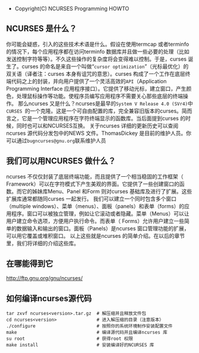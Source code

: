 * Copyright(C) NCURSES Programming HOWTO

## NCURSES 是什么？

你可能会疑惑，引入的这些技术术语是什么。假设在使用termcap 或者terminfo 的情况下，每个应用程序都在访问terminfo 数据库并且做一些必要的处理（比如发送控制字符等等）。不久这些操作的复杂度将会变得难以控制。于是，curses 诞生了。curses 的命名是来自一个叫做“```cursor optimization```”（光标最优化）的双关语（译者注：curses 本身有诅咒的意思）。curses 构成了一个工作在底层终端代码之上的封装，并向用户提供了一个灵活高效的```API```（Application Programming Interface 应用程序接口）。它提供了移动光标，建立窗口，产生颜色，处理鼠标操作等功能。使程序员编写应用程序不需要关心那些底层的终端操作。
那么ncurses 又是什么？ncurses是最早的```System V Release 4.0 (SVr4)```中```CURSES ```的一个克隆。这是一个可自由配置的库，完全兼容旧版本的curses。简而言之，它是一个管理应用程序在字符终端显示的函数库。当后面提到curses 的时候，同时也可以和NCURSES互换。
关于ncurses 详细的更新历史可以查阅ncurses 源代码分发包中的NEWS 文件。ThomasDickey 是目前的维护人员。你可以通过```bugncurses@gnu.org```联系维护人员

## 我们可以用NCURSES 做什么？

ncurses 不仅仅封装了底层终端功能，而且提供了一个相当稳固的工作框架（ Framework）可以在字符模式下产生美观的界面。它提供了一些创建窗口的函数。而它的姊妹库Menu、Panel 和Form 则对curses 基础库及进行了扩展。这些扩展库通常都随同curses 一起发行。
我们可以建立一个同时包含多个窗口（multiple windows）、菜单（menus）、面板（panels）和表单（forms）的应用程序。窗口可以被独立管理，例如让它滚动或者隐藏。菜单（Menus）可以让用户建立命令选项，方便用户执行命令。而表单（ Forms）允许用户建立一些简单的数据输入和输出的窗口。面板（Panels）是ncurses 窗口管理功能的扩展，可以用它覆盖或堆积窗口。
以上这些就是ncurses 的简单介绍。在以后的章节里，我们将详细的介绍这些库。

## 在哪能得到它

http://ftp.gnu.org/gnu/ncurses/

## 如何编译ncurses源代码

```shell
tar zxvf ncurses<version>.tar.gz  # 解压缩并且释放文件包
cd ncurses<version>               # 进入解压缩的目录（注意版本）
./configure                       # 按照你的系统环境制作安装配置文件
make                              # 编译源代码并且编译ncurses 库
su root                           # 获得root 权限
make install                      # 安装编译好的NCURSES 库
```
